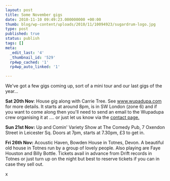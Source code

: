 ```yaml
---
layout: post
title: Some November gigs
date: 2010-11-10 09:49:23.000000000 +00:00
thumb: blog/wp-content/uploads/2010/11/10094923/sugardrum-logo.jpg
type: post
published: true
status: publish
tags: []
meta:
  _edit_last: '4'
  _thumbnail_id: '529'
  rp4wp_cached: '1'
  rp4wp_auto_linked: '1'

---
```

<p>We've got a few gigs coming up, sort of a mini tour and our last gigs of the year...</p>

<p><strong>Sat 20th Nov</strong>: House gig along with Carrie Tree. See <a title="Wupadupa" href="http://www.wupadupa.com/" target="_blank">www.wupadupa.com</a> for more details. It starts at around 8pm, is in SW London (zone 6) and if you want to come along then you'll need to send an email to the Wupadupa crew organising it at <script type="text/javascript">// <![CDATA[<br />
document.write(<br />
"<n uers=\"znvygb:jhcnqhcn\100tznvy\056pbz?fhowrpg=jhcnqhcn ubhfr tvt\">jhcnqhcn\100tznvy\056pbz<\057n>".replace(/[a-zA-Z]/g, function(c){return String.fromCharCode((c<="Z"?90:122)>=(c=c.charCodeAt(0)+13)?c:c-26);}));<br />
// ]]></script> .... or just let us know via the <a title="Contact Sugardrum" href="/contact.html">contact page.</a></p>
<p><strong>Sun 21st Nov:</strong> Up and Comin' Variety Show at The Comedy Pub, 7 Oxendon Street in Leicester Sq. Doors at 7pm, starts at 7.30pm, £3 to get in.</p>
<p><strong>Fri 26th Nov:</strong> Acoustic Haven, Bowden House in Totnes, Devon. A beautiful old house in Totnes run by a group of lovely people. Also playing are Faye Houston and Billy Bottle. Tickets avail in advance from Drift records in Totnes or just turn up on the night but best to reserve tickets if you can in case they sell out.</p>
<p>x</p>
